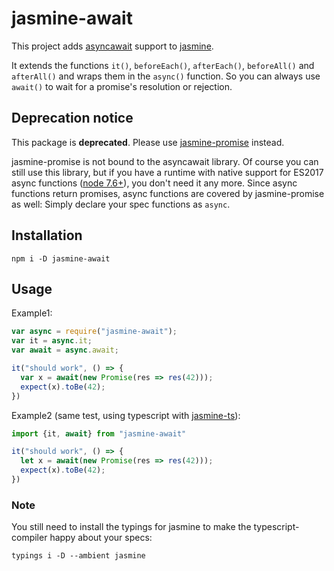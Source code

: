 # jasmine-await

This project adds [asyncawait](https://github.com/yortus/asyncawait) support to
[jasmine](https://www.npmjs.com/package/jasmine).

It extends the functions `it()`, `beforeEach()`, `afterEach()`, `beforeAll()` and `afterAll()` and wraps
them in the `async()` function. So you can always use `await()` to wait for a promise's resolution or rejection.

## Deprecation notice

This package is **deprecated**. Please use [jasmine-promise](https://github.com/svi3c/jasmine-promise) instead.

jasmine-promise is not bound to the asyncawait library. Of course you can still use this library,
but if you have a runtime with native support for ES2017 async functions
([node 7.6+](http://node.green/#ES2017-features-async-functions)), you don't need it any more.
Since async functions return promises, async functions are covered by jasmine-promise as well:
Simply declare your spec functions as `async`.

## Installation

```
npm i -D jasmine-await
```

## Usage

Example1:

```javascript
var async = require("jasmine-await");
var it = async.it;
var await = async.await;

it("should work", () => {
  var x = await(new Promise(res => res(42)));
  expect(x).toBe(42);
})
```

Example2 (same test, using typescript with [jasmine-ts](https://github.com/svi3c/jasmine-ts)):

```typescript
import {it, await} from "jasmine-await"

it("should work", () => {
  let x = await(new Promise(res => res(42)));
  expect(x).toBe(42);
})
```

### Note

You still need to install the typings for jasmine to make the typescript-compiler happy about your specs:

```
typings i -D --ambient jasmine
```
